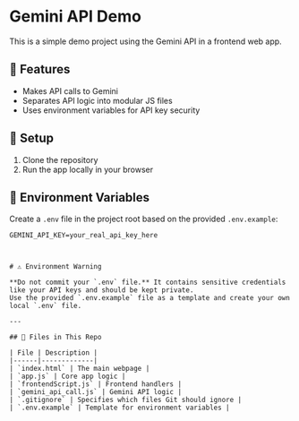 # Gemini API Demo

This is a simple demo project using the Gemini API in a frontend web app.

## 🚀 Features

- Makes API calls to Gemini
- Separates API logic into modular JS files
- Uses environment variables for API key security

## 🔧 Setup

1. Clone the repository
2. Run the app locally in your browser

## 🔐 Environment Variables

Create a `.env` file in the project root based on the provided `.env.example`:

```env
GEMINI_API_KEY=your_real_api_key_here



# ⚠️ Environment Warning

**Do not commit your `.env` file.** It contains sensitive credentials like your API keys and should be kept private.  
Use the provided `.env.example` file as a template and create your own local `.env` file.

---

## 📁 Files in This Repo

| File | Description |
|------|-------------|
| `index.html` | The main webpage |
| `app.js` | Core app logic |
| `frontendScript.js` | Frontend handlers |
| `gemini_api_call.js` | Gemini API logic |
| `.gitignore` | Specifies which files Git should ignore |
| `.env.example` | Template for environment variables |
